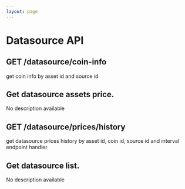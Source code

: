 ```yaml
---
layout: page
---
```


# Datasource API

<InteractiveDatasourceAPI />

## GET /datasource/coin-info
get coin info by asset id and source id

<InteractiveDatasourceAPIEndpoint1 />

## Get datasource assets price.
No description available

<InteractiveDatasourceAPIEndpoint2 />

## GET /datasource/prices/history
get datasource prices history by asset id, coin id, source id and interval endpoint handler

<InteractiveDatasourceAPIEndpoint3 />

## Get datasource list.
No description available

<InteractiveDatasourceAPIEndpoint4 />

<script setup>
import InteractiveDatasourceAPI from '../../.vitepress/theme/components/InteractiveDatasourceAPI.vue'
import InteractiveDatasourceAPIEndpoint1 from '../../.vitepress/theme/components/InteractiveDatasourceAPIEndpoint1.vue'
import InteractiveDatasourceAPIEndpoint2 from '../../.vitepress/theme/components/InteractiveDatasourceAPIEndpoint2.vue'
import InteractiveDatasourceAPIEndpoint3 from '../../.vitepress/theme/components/InteractiveDatasourceAPIEndpoint3.vue'
import InteractiveDatasourceAPIEndpoint4 from '../../.vitepress/theme/components/InteractiveDatasourceAPIEndpoint4.vue'
import SimpleOutline from '../../.vitepress/theme/components/SimpleOutline.vue'
</script>

<SimpleOutline :items="[
  { text: 'GET /datasource/coin-info', anchor: '#get-datasourcecoininfo' },
  { text: 'Get datasource assets price.', anchor: '#get-datasource-assets-price' },
  { text: 'GET /datasource/prices/history', anchor: '#get-datasourcepriceshistory' },
  { text: 'Get datasource list.', anchor: '#get-datasource-list' }
]" />
